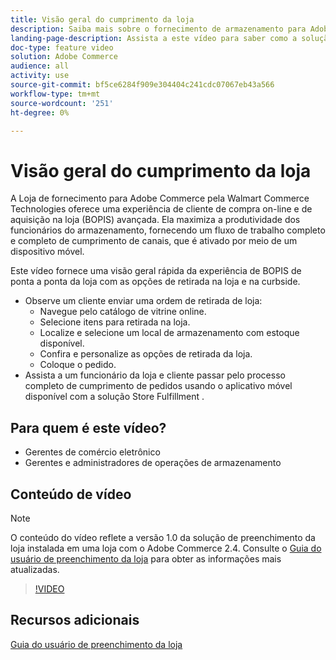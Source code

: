```yaml
---
title: Visão geral do cumprimento da loja
description: Saiba mais sobre o fornecimento de armazenamento para Adobe Commerce pela Walmart Commerce Technologies, uma solução avançada de cumprimento de omnicanal que oferece uma experiência completa de compra online e compra na loja (BOPIS).
landing-page-description: Assista a este vídeo para saber como a solução Store Fulfillment oferece aos clientes a conveniência de coletar e armazenar funcionários mais eficientes e prontos para dispositivos móveis para coletar, preparar e entregar pedidos de retirada de loja aos clientes.
doc-type: feature video
solution: Adobe Commerce
audience: all
activity: use
source-git-commit: bf5ce6284f909e304404c241cdc07067eb43a566
workflow-type: tm+mt
source-wordcount: '251'
ht-degree: 0%

---
```


# Visão geral do cumprimento da loja

A Loja de fornecimento para Adobe Commerce pela Walmart Commerce Technologies oferece uma experiência de cliente de compra on-line e de aquisição na loja (BOPIS) avançada. Ela maximiza a produtividade dos funcionários do armazenamento, fornecendo um fluxo de trabalho completo e completo de cumprimento de canais, que é ativado por meio de um dispositivo móvel.

Este vídeo fornece uma visão geral rápida da experiência de BOPIS de ponta a ponta da loja com as opções de retirada na loja e na curbside.

- Observe um cliente enviar uma ordem de retirada de loja:
   - Navegue pelo catálogo de vitrine online.
   - Selecione itens para retirada na loja.
   - Localize e selecione um local de armazenamento com estoque disponível.
   - Confira e personalize as opções de retirada da loja.
   - Coloque o pedido.
- Assista a um funcionário da loja e cliente passar pelo processo completo de cumprimento de pedidos usando o aplicativo móvel disponível com a solução Store Fulfillment .

## Para quem é este vídeo?

- Gerentes de comércio eletrônico
- Gerentes e administradores de operações de armazenamento

## Conteúdo de vídeo

>[!NOTE]
>
>O conteúdo do vídeo reflete a versão 1.0 da solução de preenchimento da loja instalada em uma loja com o Adobe Commerce 2.4. Consulte o [Guia do usuário de preenchimento da loja](https://experienceleague.adobe.com/docs/commerce-merchant-services/store-fulfillment/introduction.html) para obter as informações mais atualizadas.

>[!VIDEO](https://video.tv.adobe.com/v/343653?quality=12&learn=on)

## Recursos adicionais

[Guia do usuário de preenchimento da loja](https://experienceleague.adobe.com/docs/commerce-merchant-services/store-fulfillment/introduction.html)